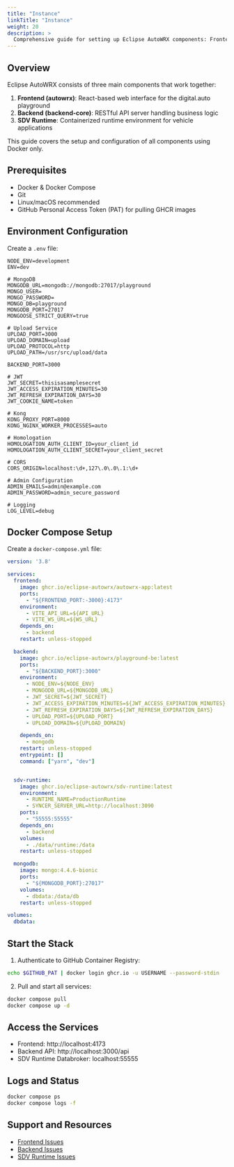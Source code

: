 ```yaml
---
title: "Instance"
linkTitle: "Instance"
weight: 20
description: >
  Comprehensive guide for setting up Eclipse AutoWRX components: Frontend, Backend, and SDV Runtime using Docker
---
```


## Overview

Eclipse AutoWRX consists of three main components that work together:

1. **Frontend (autowrx)**: React-based web interface for the digital.auto playground  
2. **Backend (backend-core)**: RESTful API server handling business logic  
3. **SDV Runtime**: Containerized runtime environment for vehicle applications  

This guide covers the setup and configuration of all components using Docker only.

## Prerequisites

- Docker & Docker Compose
- Git
- Linux/macOS recommended
- GitHub Personal Access Token (PAT) for pulling GHCR images

## Environment Configuration

Create a `.env` file:

```env
NODE_ENV=development
ENV=dev

# MongoDB
MONGODB_URL=mongodb://mongodb:27017/playground
MONGO_USER=
MONGO_PASSWORD=
MONGO_DB=playground
MONGODB_PORT=27017
MONGOOSE_STRICT_QUERY=true

# Upload Service
UPLOAD_PORT=3000
UPLOAD_DOMAIN=upload
UPLOAD_PROTOCOL=http
UPLOAD_PATH=/usr/src/upload/data

BACKEND_PORT=3000

# JWT
JWT_SECRET=thisisasamplesecret
JWT_ACCESS_EXPIRATION_MINUTES=30
JWT_REFRESH_EXPIRATION_DAYS=30
JWT_COOKIE_NAME=token

# Kong
KONG_PROXY_PORT=8000
KONG_NGINX_WORKER_PROCESSES=auto

# Homologation
HOMOLOGATION_AUTH_CLIENT_ID=your_client_id
HOMOLOGATION_AUTH_CLIENT_SECRET=your_client_secret

# CORS
CORS_ORIGIN=localhost:\d+,127\.0\.0\.1:\d+

# Admin Configuration
ADMIN_EMAILS=admin@example.com
ADMIN_PASSWORD=admin_secure_password

# Logging
LOG_LEVEL=debug

```

## Docker Compose Setup

Create a `docker-compose.yml` file:

```yaml
version: '3.8'

services:
  frontend:
    image: ghcr.io/eclipse-autowrx/autowrx-app:latest
    ports:
      - "${FRONTEND_PORT:-3000}:4173"
    environment:
      - VITE_API_URL=${API_URL}
      - VITE_WS_URL=${WS_URL}
    depends_on:
      - backend
    restart: unless-stopped

  backend:
    image: ghcr.io/eclipse-autowrx/playground-be:latest
    ports:
      - "${BACKEND_PORT}:3000"
    environment:
      - NODE_ENV=${NODE_ENV}
      - MONGODB_URL=${MONGODB_URL}
      - JWT_SECRET=${JWT_SECRET}
      - JWT_ACCESS_EXPIRATION_MINUTES=${JWT_ACCESS_EXPIRATION_MINUTES}
      - JWT_REFRESH_EXPIRATION_DAYS=${JWT_REFRESH_EXPIRATION_DAYS}
      - UPLOAD_PORT=${UPLOAD_PORT}
      - UPLOAD_DOMAIN=${UPLOAD_DOMAIN}

    depends_on:
      - mongodb
    restart: unless-stopped
    entrypoint: []
    command: ["yarn", "dev"]


  sdv-runtime:
    image: ghcr.io/eclipse-autowrx/sdv-runtime:latest
    environment:
      - RUNTIME_NAME=ProductionRuntime
      - SYNCER_SERVER_URL=http://localhost:3090
    ports:
      - "55555:55555"
    depends_on:
      - backend
    volumes:
      - ./data/runtime:/data
    restart: unless-stopped

  mongodb:
    image: mongo:4.4.6-bionic
    ports:
      - "${MONGODB_PORT}:27017"
    volumes:
      - dbdata:/data/db
    restart: unless-stopped

volumes:
  dbdata:

```

## Start the Stack

1. Authenticate to GitHub Container Registry:

```bash
echo $GITHUB_PAT | docker login ghcr.io -u USERNAME --password-stdin
```

2. Pull and start all services:

```bash
docker compose pull
docker compose up -d
```

## Access the Services

- Frontend: http://localhost:4173  
- Backend API: http://localhost:3000/api  
- SDV Runtime Databroker: localhost:55555  

## Logs and Status

```bash
docker compose ps
docker compose logs -f
```

## Support and Resources

- [Frontend Issues](https://github.com/eclipse-autowrx/autowrx/issues)
- [Backend Issues](https://github.com/eclipse-autowrx/backend-core/issues)
- [SDV Runtime Issues](https://github.com/eclipse-autowrx/sdv-runtime/issues)
